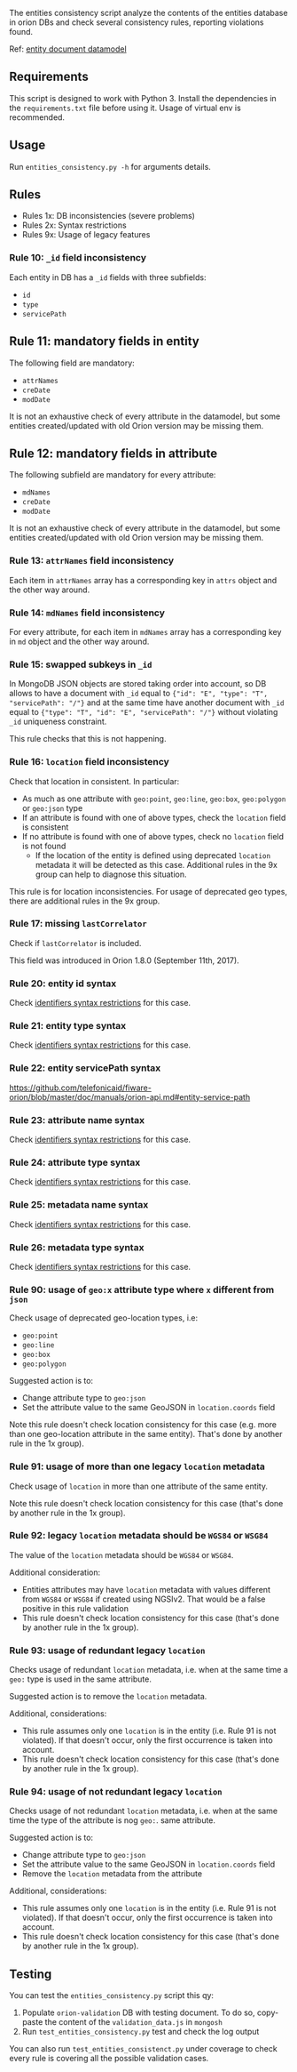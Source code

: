 The entities consistency script analyze the contents of the entities database in orion DBs and
check several consistency rules, reporting violations found.

Ref: [entity document datamodel]([../..//doc/manuals/admin/database_model.md#entities-collection])

## Requirements

This script is designed to work with Python 3. Install the dependencies in the `requirements.txt` file before using it.
Usage of virtual env is recommended.

## Usage

Run `entities_consistency.py -h` for arguments details.

## Rules

* Rules 1x: DB inconsistencies (severe problems)
* Rules 2x: Syntax restrictions
* Rules 9x: Usage of legacy features

### Rule 10: `_id` field inconsistency

Each entity in DB has a `_id` fields with three subfields:

* `id`
* `type`
* `servicePath`

## Rule 11: mandatory fields in entity

The following field are mandatory:

* `attrNames`
* `creDate`
* `modDate`

It is not an exhaustive check of every attribute in the datamodel, but some entities created/updated with old Orion version may be missing them.

## Rule 12: mandatory fields in attribute

The following subfield are mandatory for every attribute:

* `mdNames`
* `creDate`
* `modDate`

It is not an exhaustive check of every attribute in the datamodel, but some entities created/updated with old Orion version may be missing them.

### Rule 13: `attrNames` field inconsistency

Each item in `attrNames` array has a corresponding key in `attrs` object and the other way around.

### Rule 14: `mdNames` field inconsistency

For every attribute, for each item in `mdNames` array has a corresponding key in `md` object and the other way around.

### Rule 15: swapped subkeys in `_id`

In MongoDB JSON objects are stored taking order into account, so DB allows to have a document with
`_id` equal to `{"id": "E", "type": "T", "servicePath": "/"}` and at the same time have another document with `_id`
equal to `{"type": "T", "id": "E", "servicePath": "/"}` without violating `_id` uniqueness constraint.

This rule checks that this is not happening.

### Rule 16: `location` field inconsistency

Check that location in consistent. In particular:

* As much as one attribute with `geo:point`, `geo:line`, `geo:box`, `geo:polygon` or `geo:json` type
* If an attribute is found with one of above types, check the `location` field is consistent
* If no attribute is found with one of above types, check no `location` field is not found 
  * If the location of the entity is defined using deprecated `location` metadata it will be detected as this case. Additional rules in the 9x group can help to diagnose this situation.

This rule is for location inconsistencies. For usage of deprecated geo types, there are additional rules in the 9x group.

### Rule 17: missing `lastCorrelator`

Check if `lastCorrelator` is included.

This field was introduced in Orion 1.8.0 (September 11th, 2017).

### Rule 20: entity id syntax

Check [identifiers syntax restrictions](../../doc/manuals/orion-api.md#identifiers-syntax-restrictions) for this case.

### Rule 21: entity type syntax

Check [identifiers syntax restrictions](../../doc/manuals/orion-api.md#identifiers-syntax-restrictions) for this case.

### Rule 22: entity servicePath syntax

https://github.com/telefonicaid/fiware-orion/blob/master/doc/manuals/orion-api.md#entity-service-path

### Rule 23: attribute name syntax

Check [identifiers syntax restrictions](../../doc/manuals/orion-api.md#identifiers-syntax-restrictions) for this case.

### Rule 24: attribute type syntax

Check [identifiers syntax restrictions](../../doc/manuals/orion-api.md#identifiers-syntax-restrictions) for this case.

### Rule 25: metadata name syntax

Check [identifiers syntax restrictions](../../doc/manuals/orion-api.md#identifiers-syntax-restrictions) for this case.

### Rule 26: metadata type syntax

Check [identifiers syntax restrictions](../../doc/manuals/orion-api.md#identifiers-syntax-restrictions) for this case.

### Rule 90: usage of `geo:x` attribute type where `x` different from `json`

Check usage of deprecated geo-location types, i.e:

* `geo:point`
* `geo:line`
* `geo:box`
* `geo:polygon`

Suggested action is to:

* Change attribute type to `geo:json`
* Set the attribute value to the same GeoJSON in `location.coords` field

Note this rule doesn't check location consistency for this case (e.g. more than one geo-location attribute in the same entity). That's done by another rule in the 1x group).

### Rule 91: usage of more than one legacy `location` metadata

Check usage of `location` in more than one attribute of the same entity.

Note this rule doesn't check location consistency for this case (that's done by another rule in the 1x group).

### Rule 92: legacy `location` metadata should be `WGS84` or `WSG84`

The value of the `location` metadata should be `WGS84` or `WSG84`.

Additional consideration:

* Entities attributes may have `location` metadata with values different from `WGS84` or `WSG84` if created using NGSIv2. That would be a false positive in this rule validation 
* This rule doesn't check location consistency for this case (that's done by another rule in the 1x group).

### Rule 93: usage of redundant legacy `location`

Checks usage of redundant `location` metadata, i.e. when at the same time a `geo:` type is used in the
same attribute.

Suggested action is to remove the `location` metadata.

Additional, considerations:

 * This rule assumes only one `location` is in the entity (i.e. Rule 91 is not violated). If that doesn't occur, only the first occurrence is taken into account. 
 * This rule doesn't check location consistency for this case (that's done by another rule in the 1x group).

### Rule 94: usage of not redundant legacy `location` 

Checks usage of not redundant `location` metadata, i.e. when at the same time the type of the attribute is nog `geo:`.
same attribute.

Suggested action is to:

* Change attribute type to `geo:json`
* Set the attribute value to the same GeoJSON in `location.coords` field
* Remove the `location` metadata from the attribute

Additional, considerations:

* This rule assumes only one `location` is in the entity (i.e. Rule 91 is not violated). If that doesn't occur, only the first occurrence is taken into account.
* This rule doesn't check location consistency for this case (that's done by another rule in the 1x group).

## Testing

You can test the `entities_consistency.py` script this qy:

1. Populate `orion-validation` DB with testing document. To do so, copy-paste the content of the `validation_data.js` in `mongosh`
2. Run `test_entities_consistency.py` test and check the log output

You can also run `test_entities_consistenct.py` under coverage to check every rule is covering all the possible validation cases.
